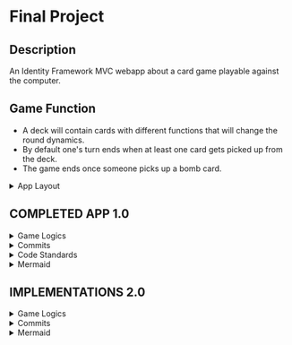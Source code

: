 # Final Project

## Description

An Identity Framework MVC webapp about a card game playable against the computer.

## Game Function

- A deck will contain cards with different functions that will change the round dynamics.
- By default one's turn ends when at least one card gets picked up from the deck.
- The game ends once someone picks up a bomb card.

<details>
<summary>App Layout</summary>

Home Page

- Hero section.
- Records section.
- Rules section.
- Cards section.

Game Page

- Player hand displayed.
- Computer hand displayed by default images not actually showing the cards.
- Computer's cards counter.
- Deck and waste displayed.

Rules

- 32 cards.
- Every turn starts with 7 random cards plus 1 Diffuse Card.
- Every turn ends when one's picks up a card from the deck.
- The game ends when someone picks up an **Exploding Card**.
- The **Diffuse Card** nullifies the Exploding Card effect allowing you to put it back in the deck.
- When the game starts everyone has one Diffuse Card by default.
- The **Attack Card** allows one's to skip their turn and force the opponent to draw 2 cards instead of one.
- The **Skip Card** allows one's to end their turn without drawing a card.
- The **Favour Card** allows one's to pick up a card from the opponent's hand.
- The **See the Future Crad** allows one's to see the next 3 cards in the deck.
- The **Shuffle Card** allows one's to shuffle the deck.
- The **Nope Card** allows one's to stop any opponent's action except an Exploding or Diffuse Card.
- 2 **Capybara Cards** of same type allow one's to draw a random card from the opponent.
- 3 Capybara Cards of same type allow one's to ask for a specific card from the opponent : if hte opponent doesn't have that card the 3 Capybara Cards get wasted.
- 3 Capybara Cards of different type allow one's to dive into the discard deck and pick up one card of choice.

Cards

- Exploding Card : 1
- Diffuse Card : 3
- Attack Crad : 2
- Skip Card : 3
- Favour Card : 3
- See the Future Card : 3
- Shuffle Card : 2
- Nope Card : 3
- Capibara Card Type 1 : 4 
- Capibara Card Type 2 : 4 
- Capibara Card Type 3 : 4 

</details>

## COMPLETED APP 1.0

<details>
<summary>Game Logics</summary>
</details>

<details>
<summary>Commits</summary>

- Final Project wit mvc design with auth begin!
- Initial README Layout
</details>

<details>
<summary>Code Standards</summary>
</details>

<details>
<summary>Mermaid</summary>

```mermaid


```
</details>

## IMPLEMENTATIONS 2.0

<details>
<summary>Game Logics</summary>
</details>

<details>
<summary>Commits</summary>
</details>

<details>
<summary>Mermaid</summary>

```mermaid


```
</details>


